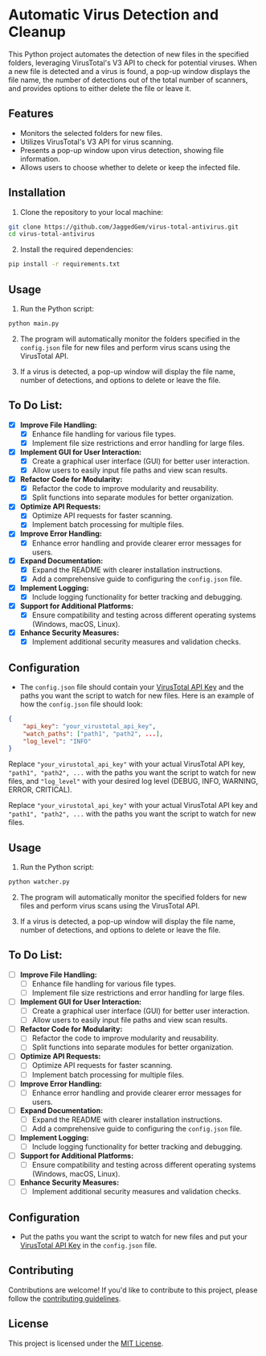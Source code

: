 # Automatic Virus Detection and Cleanup

This Python project automates the detection of new files in the specified folders, leveraging VirusTotal's V3 API to check for potential viruses. When a new file is detected and a virus is found, a pop-up window displays the file name, the number of detections out of the total number of scanners, and provides options to either delete the file or leave it.

## Features

- Monitors the selected folders for new files.
- Utilizes VirusTotal's V3 API for virus scanning.
- Presents a pop-up window upon virus detection, showing file information.
- Allows users to choose whether to delete or keep the infected file.

## Installation

1. Clone the repository to your local machine:

```bash
git clone https://github.com/JaggedGem/virus-total-antivirus.git
cd virus-total-antivirus
```

2. Install the required dependencies:

```bash
pip install -r requirements.txt
```

## Usage

1. Run the Python script:

```bash
python main.py
```

2. The program will automatically monitor the folders specified in the `config.json` file for new files and perform virus scans using the VirusTotal API.

3. If a virus is detected, a pop-up window will display the file name, number of detections, and options to delete or leave the file.

## To Do List:

- [x] **Improve File Handling:**
   - [x] Enhance file handling for various file types.
   - [x] Implement file size restrictions and error handling for large files.

- [x] **Implement GUI for User Interaction:**
   - [x] Create a graphical user interface (GUI) for better user interaction.
   - [x] Allow users to easily input file paths and view scan results.

- [x] **Refactor Code for Modularity:**
   - [x] Refactor the code to improve modularity and reusability.
   - [x] Split functions into separate modules for better organization.

- [x] **Optimize API Requests:**
   - [x] Optimize API requests for faster scanning.
   - [x] Implement batch processing for multiple files.

- [x] **Improve Error Handling:**
   - [x] Enhance error handling and provide clearer error messages for users.

- [x] **Expand Documentation:**
   - [x] Expand the README with clearer installation instructions.
   - [x] Add a comprehensive guide to configuring the `config.json` file.

- [x] **Implement Logging:**
   - [x] Include logging functionality for better tracking and debugging.

- [x] **Support for Additional Platforms:**
   - [x] Ensure compatibility and testing across different operating systems (Windows, macOS, Linux).

- [x] **Enhance Security Measures:**
   - [x] Implement additional security measures and validation checks.

## Configuration

- The `config.json` file should contain your [VirusTotal API Key](https://www.virustotal.com/gui/my-apikey) and the paths you want the script to watch for new files. Here is an example of how the `config.json` file should look:

```json
{
    "api_key": "your_virustotal_api_key",
    "watch_paths": ["path1", "path2", ...],
    "log_level": "INFO"
}
```

Replace `"your_virustotal_api_key"` with your actual VirusTotal API key, `"path1", "path2", ...` with the paths you want the script to watch for new files, and `"log_level"` with your desired log level (DEBUG, INFO, WARNING, ERROR, CRITICAL).

Replace `"your_virustotal_api_key"` with your actual VirusTotal API key and `"path1", "path2", ...` with the paths you want the script to watch for new files.

## Usage

1. Run the Python script:

```bash
python watcher.py
```

2. The program will automatically monitor the specified folders for new files and perform virus scans using the VirusTotal API.

3. If a virus is detected, a pop-up window will display the file name, number of detections, and options to delete or leave the file.

## To Do List:

- [ ] **Improve File Handling:**
   - [ ] Enhance file handling for various file types.
   - [ ] Implement file size restrictions and error handling for large files.

- [ ] **Implement GUI for User Interaction:**
   - [ ] Create a graphical user interface (GUI) for better user interaction.
   - [ ] Allow users to easily input file paths and view scan results.

- [ ] **Refactor Code for Modularity:**
   - [ ] Refactor the code to improve modularity and reusability.
   - [ ] Split functions into separate modules for better organization.

- [ ] **Optimize API Requests:**
   - [ ] Optimize API requests for faster scanning.
   - [ ] Implement batch processing for multiple files.

- [ ] **Improve Error Handling:**
   - [ ] Enhance error handling and provide clearer error messages for users.

- [ ] **Expand Documentation:**
   - [ ] Expand the README with clearer installation instructions.
   - [ ] Add a comprehensive guide to configuring the `config.json` file.

- [ ] **Implement Logging:**
   - [ ] Include logging functionality for better tracking and debugging.

- [ ] **Support for Additional Platforms:**
   - [ ] Ensure compatibility and testing across different operating systems (Windows, macOS, Linux).

- [ ] **Enhance Security Measures:**
   - [ ] Implement additional security measures and validation checks.

## Configuration

- Put the paths you want the script to watch for new files and put your [VirusTotal API Key](https://www.virustotal.com/gui/my-apikey) in the `config.json` file.

## Contributing

Contributions are welcome! If you'd like to contribute to this project, please follow the [contributing guidelines](CONTRIBUTING.md).

## License

This project is licensed under the [MIT License](LICENSE).

